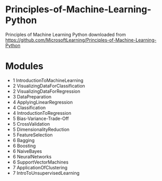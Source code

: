 # Principles-of-Machine-Learning-Python
Principles of Machine Learning Python
downloaded from 
https://github.com/MicrosoftLearning/Principles-of-Machine-Learning-Python

# Modules
- 1  IntroductionToMachineLearning
- 2  VisualizingDataForClassification
- 2  VisualizingDataForRegression
- 3  DataPreparation
- 4  ApplyingLinearRegression
- 4  Classification
- 4  IntroductionToRegression
- 5  Bias-Variance-Trade-Off
- 5  CrossValidation
- 5  DimensionalityReduction
- 5  FeatureSelection
- 6  Bagging
- 6  Boosting
- 6  NaiveBayes
- 6  NeuralNetworks
- 6  SupportVectorMachines
- 7  ApplicationOfClustering
- 7  IntroToUnsupervisedLearning
